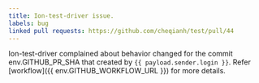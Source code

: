 ```yaml
---
title: Ion-test-driver issue.
labels: bug
linked pull requests: https://github.com/cheqianh/test/pull/44
---
```

Ion-test-driver complained about behavior changed for the commit env.GITHUB_PR_SHA that created by `{{ payload.sender.login }}`.
Refer [workflow]({{ env.GITHUB_WORKFLOW_URL }}) for more details. 
